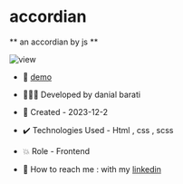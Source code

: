 # accordian

** an accordian by js **

![view](https://github.com/danial-barati/accordian/assets/104683176/f99dba89-7592-4600-8448-85032000393b)

- 🔗 [demo](https://danial-barati.github.io/todolist/)

- 👩🏻‍💻 Developed by danial barati

- 📆 Created - 2023-12-2

- ✔️ Technologies Used - Html , css , scss

- 💥 Role - Frontend

- 📲 How to reach me : with my [linkedin](https://www.linkedin.com/in/danial-barati-0a9804291/)
